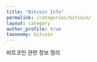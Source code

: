 ```yaml
---
title: "Bitcoin Info"
permalink: /categories/bitcoin/
layout: category
author_profile: true
taxonomy: bitcoin
---
```


비트코인 관련 정보 정리